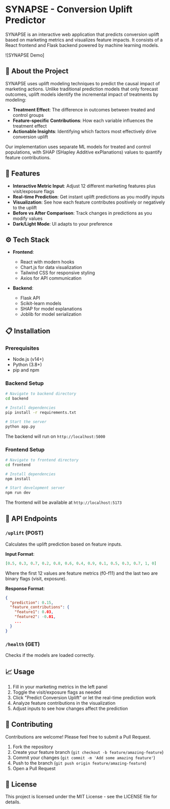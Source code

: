 # SYNAPSE - Conversion Uplift Predictor

SYNAPSE is an interactive web application that predicts conversion uplift based on marketing metrics and visualizes feature impacts. It consists of a React frontend and Flask backend powered by machine learning models.

![SYNAPSE Demo]

## 🧠 About the Project

SYNAPSE uses uplift modeling techniques to predict the causal impact of marketing actions. Unlike traditional prediction models that only forecast outcomes, uplift models identify the incremental impact of treatments by modeling:

- **Treatment Effect**: The difference in outcomes between treated and control groups
- **Feature-specific Contributions**: How each variable influences the treatment effect
- **Actionable Insights**: Identifying which factors most effectively drive conversion uplift

Our implementation uses separate ML models for treated and control populations, with SHAP (SHapley Additive exPlanations) values to quantify feature contributions.

## 🚀 Features

- **Interactive Metric Input**: Adjust 12 different marketing features plus visit/exposure flags
- **Real-time Prediction**: Get instant uplift predictions as you modify inputs
- **Visualization**: See how each feature contributes positively or negatively to the uplift
- **Before vs After Comparison**: Track changes in predictions as you modify values
- **Dark/Light Mode**: UI adapts to your preference

## ⚙️ Tech Stack

- **Frontend**:

  - React with modern hooks
  - Chart.js for data visualization
  - Tailwind CSS for responsive styling
  - Axios for API communication

- **Backend**:
  - Flask API
  - Scikit-learn models
  - SHAP for model explanations
  - Joblib for model serialization

## 📋 Installation

### Prerequisites

- Node.js (v14+)
- Python (3.8+)
- pip and npm

### Backend Setup

```bash
# Navigate to backend directory
cd backend

# Install dependencies
pip install -r requirements.txt

# Start the server
python app.py
```

The backend will run on `http://localhost:5000`

### Frontend Setup

```bash
# Navigate to frontend directory
cd frontend

# Install dependencies
npm install

# Start development server
npm run dev
```

The frontend will be available at `http://localhost:5173`

## 🔧 API Endpoints

### `/uplift` (POST)

Calculates the uplift prediction based on feature inputs.

**Input Format**:

```json
[0.5, 0.3, 0.7, 0.2, 0.8, 0.6, 0.4, 0.9, 0.1, 0.5, 0.3, 0.7, 1, 0]
```

Where the first 12 values are feature metrics (f0-f11) and the last two are binary flags (visit, exposure).

**Response Format**:

```json
{
  "prediction": 0.15,
  "feature_contributions": {
    "feature1": 0.03,
    "feature2": -0.01,
    ...
  }
}
```

### `/health` (GET)

Checks if the models are loaded correctly.

## 📈 Usage

1. Fill in your marketing metrics in the left panel
2. Toggle the visit/exposure flags as needed
3. Click "Predict Conversion Uplift" or let the real-time prediction work
4. Analyze feature contributions in the visualization
5. Adjust inputs to see how changes affect the prediction

## 🤝 Contributing

Contributions are welcome! Please feel free to submit a Pull Request.

1. Fork the repository
2. Create your feature branch (`git checkout -b feature/amazing-feature`)
3. Commit your changes (`git commit -m 'Add some amazing feature'`)
4. Push to the branch (`git push origin feature/amazing-feature`)
5. Open a Pull Request

## 📄 License

This project is licensed under the MIT License - see the LICENSE file for details.
